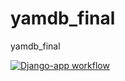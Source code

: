 # yamdb_final
yamdb_final

[![Django-app workflow](https://github.com/MarselMulyukov/yamdb_final/actions/workflows/yamdb_workflow.yml/badge.svg)](https://github.com/MarselMulyukov/yamdb_final/actions/workflows/yamdb_workflow.yml)
